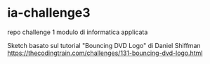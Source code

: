 # ia-challenge3
repo challenge 1 modulo di informatica applicata

Sketch basato sul tutorial "Bouncing DVD Logo" di Daniel Shiffman
https://thecodingtrain.com/challenges/131-bouncing-dvd-logo.html
